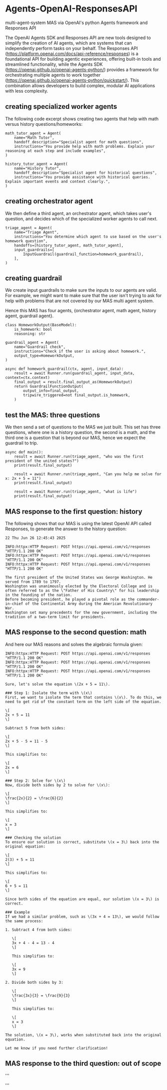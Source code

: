 # Agents-OpenAI-ResponsesAPI
multi-agent-system MAS via OpenAI's python Agents framework and Responses API

The OpenAI Agents SDK and Responses API are new tools designed to simplify the creation of AI agents, which are systems that can independently perform tasks on your behalf. The Responses API (https://platform.openai.com/docs/api-reference/responses) is a foundational API for building agentic experiences, offering built-in tools and streamlined functionality, while the Agents SDK (https://openai.github.io/openai-agents-python/) provides a framework for orchestrating multiple agents to work together (https://openai.github.io/openai-agents-python/quickstart/). This combination allows developers to build complex, modular AI applications with less complexity.


## creating specialized worker agents

The following code excerpt shows creating two agents that help with math versus history questions/homeworks:

```
math_tutor_agent = Agent(
    name="Math Tutor",
    handoff_description="Specialist agent for math questions",
    instructions="You provide help with math problems. Explain your reasoning at each step and include examples",
)

history_tutor_agent = Agent(
    name="History Tutor",
    handoff_description="Specialist agent for historical questions",
    instructions="You provide assistance with historical queries. Explain important events and context clearly.",
)

```

## creating orchestrator agent

We then define a third agent, an orchestrator agent, which takes user's question, and decides which of the specialized worker agents to call next.

```
triage_agent = Agent(
    name="Triage Agent",
    instructions="You determine which agent to use based on the user's homework question",
    handoffs=[history_tutor_agent, math_tutor_agent],
    input_guardrails=[
        InputGuardrail(guardrail_function=homework_guardrail),
    ],
)
```

## creating guardrail

We create input guardrails to make sure the inputs to our agents are valid. For example, we might want to make sure that the user isn't trying to ask for help with problems that are not covered by our MAS multi agent system.

Hence this MAS has four agents, {orchestrator agent, math agent, history agent, guardrail agent}.

```
class HomeworkOutput(BaseModel):
    is_homework: bool
    reasoning: str

guardrail_agent = Agent(
    name="Guardrail check",
    instructions="Check if the user is asking about homework.",
    output_type=HomeworkOutput,
)

async def homework_guardrail(ctx, agent, input_data):
    result = await Runner.run(guardrail_agent, input_data, context=ctx.context)
    final_output = result.final_output_as(HomeworkOutput)
    return GuardrailFunctionOutput(
        output_info=final_output,
        tripwire_triggered=not final_output.is_homework,
    )
```

## test the MAS: three questions

We then send a set of questions to the MAS we just built. This set has three questions, where one is a history question, the second is a math, and the third one is a question that is beyond our MAS, hence we expect the guardrail to trip.

```
async def main():
    result = await Runner.run(triage_agent, "who was the first president of the united states?")
    print(result.final_output)
    
    result = await Runner.run(triage_agent, "Can you help me solve for x: 2x + 5 = 11")
    print(result.final_output)
    
    result = await Runner.run(triage_agent, "what is life")
    print(result.final_output)
```

## MAS response to the first question: history

The following shows that our MAS is using the latest OpenAI API called Responses, to generate the answer to the history question:

```
22 Thu Jun 26 12:45:43 2025

INFO:httpx:HTTP Request: POST https://api.openai.com/v1/responses "HTTP/1.1 200 OK"
INFO:httpx:HTTP Request: POST https://api.openai.com/v1/responses "HTTP/1.1 200 OK"
INFO:httpx:HTTP Request: POST https://api.openai.com/v1/responses "HTTP/1.1 200 OK"

The first president of the United States was George Washington. He served from 1789 to 1797.
Washington was unanimously elected by the Electoral College and is often referred to as the \"Father of His Country\" for his leadership in the founding of the nation.
Before becoming president, he played a pivotal role as the commander-in-chief of the Continental Army during the American Revolutionary War.
Washington set many precedents for the new government, including the tradition of a two-term limit for presidents.
```

## MAS response to the second question: math

And here our MAS reasons and solves the algebraic formula given:

```
INFO:httpx:HTTP Request: POST https://api.openai.com/v1/responses "HTTP/1.1 200 OK"
INFO:httpx:HTTP Request: POST https://api.openai.com/v1/responses "HTTP/1.1 200 OK"
INFO:httpx:HTTP Request: POST https://api.openai.com/v1/responses "HTTP/1.1 200 OK"

Sure, let's solve the equation \(2x + 5 = 11\).

### Step 1: Isolate the term with \(x\)
First, we want to isolate the term that contains \(x\). To do this, we need to get rid of the constant term on the left side of the equation.

\[
2x + 5 = 11
\]

Subtract 5 from both sides:

\[
2x + 5 - 5 = 11 - 5
\]

This simplifies to:

\[
2x = 6
\]

### Step 2: Solve for \(x\)
Now, divide both sides by 2 to solve for \(x\):

\[
\frac{2x}{2} = \frac{6}{2}
\]

This simplifies to:

\[
x = 3
\]

### Checking the solution
To ensure our solution is correct, substitute \(x = 3\) back into the original equation:

\[
2(3) + 5 = 11
\]

This simplifies to:

\[
6 + 5 = 11
\]

Since both sides of the equation are equal, our solution \(x = 3\) is correct.

### Example
If we had a similar problem, such as \(3x + 4 = 13\), we would follow the same process:

1. Subtract 4 from both sides:

   \[
   3x + 4 - 4 = 13 - 4
   \]
   
   This simplifies to:
   
   \[
   3x = 9
   \]

2. Divide both sides by 3:

   \[
   \frac{3x}{3} = \frac{9}{3}
   \]
   
   This simplifies to:
   
   \[
   x = 3
   \]

The solution, \(x = 3\), works when substituted back into the original equation.

Let me know if you need further clarification!
```

## MAS response to the third question: out of scope

'''

'''



